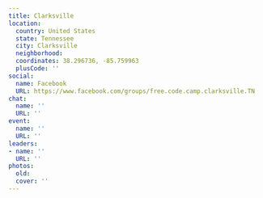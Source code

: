 ```yaml
---
title: Clarksville
location:
  country: United States
  state: Tennessee
  city: Clarksville
  neighborhood: 
  coordinates: 38.296736, -85.759963
  plusCode: ''
social:
  name: Facebook
  URL: https://www.facebook.com/groups/free.code.camp.clarksville.TN
chat:
  name: ''
  URL: ''
event:
  name: ''
  URL: ''
leaders:
- name: ''
  URL: ''
photos:
  old: 
  cover: ''
---
```

